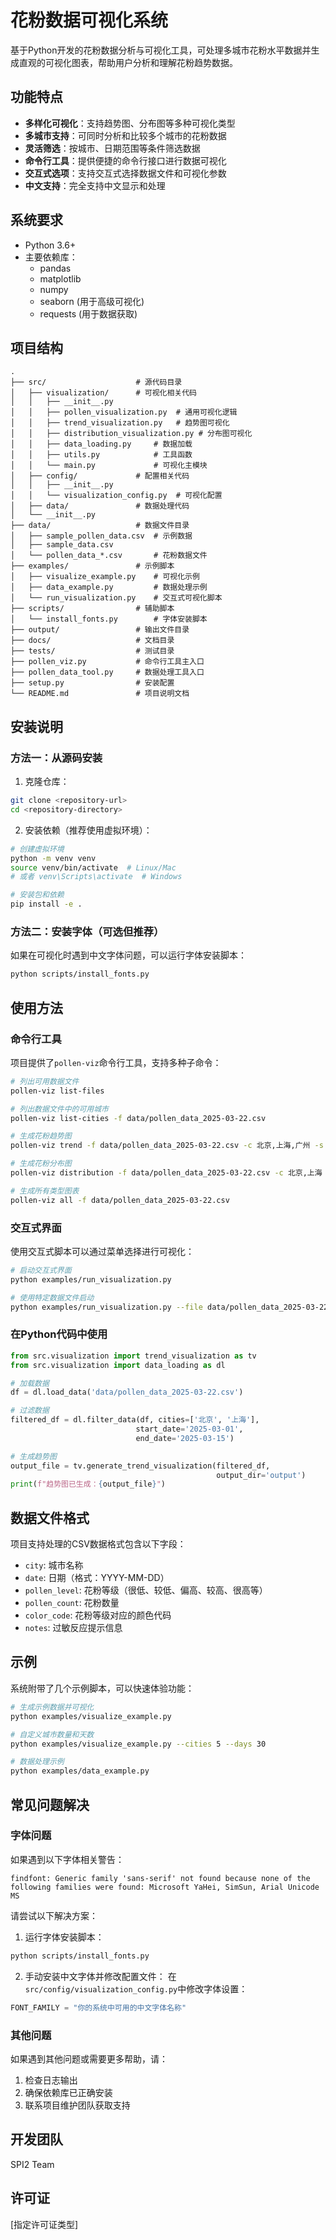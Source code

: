 # 花粉数据可视化系统

基于Python开发的花粉数据分析与可视化工具，可处理多城市花粉水平数据并生成直观的可视化图表，帮助用户分析和理解花粉趋势数据。

## 功能特点

- **多样化可视化**：支持趋势图、分布图等多种可视化类型
- **多城市支持**：可同时分析和比较多个城市的花粉数据
- **灵活筛选**：按城市、日期范围等条件筛选数据
- **命令行工具**：提供便捷的命令行接口进行数据可视化
- **交互式选项**：支持交互式选择数据文件和可视化参数
- **中文支持**：完全支持中文显示和处理

## 系统要求

- Python 3.6+
- 主要依赖库：
  - pandas
  - matplotlib
  - numpy
  - seaborn (用于高级可视化)
  - requests (用于数据获取)

## 项目结构

```
.
├── src/                    # 源代码目录
│   ├── visualization/      # 可视化相关代码
│   │   ├── __init__.py
│   │   ├── pollen_visualization.py  # 通用可视化逻辑
│   │   ├── trend_visualization.py   # 趋势图可视化
│   │   ├── distribution_visualization.py # 分布图可视化
│   │   ├── data_loading.py     # 数据加载
│   │   ├── utils.py            # 工具函数
│   │   └── main.py             # 可视化主模块
│   ├── config/             # 配置相关代码
│   │   ├── __init__.py
│   │   └── visualization_config.py  # 可视化配置
│   ├── data/               # 数据处理代码
│   └── __init__.py
├── data/                   # 数据文件目录
│   ├── sample_pollen_data.csv  # 示例数据
│   ├── sample_data.csv
│   └── pollen_data_*.csv       # 花粉数据文件
├── examples/               # 示例脚本
│   ├── visualize_example.py    # 可视化示例
│   ├── data_example.py         # 数据处理示例
│   └── run_visualization.py    # 交互式可视化脚本
├── scripts/                # 辅助脚本
│   └── install_fonts.py        # 字体安装脚本
├── output/                 # 输出文件目录
├── docs/                   # 文档目录
├── tests/                  # 测试目录
├── pollen_viz.py           # 命令行工具主入口
├── pollen_data_tool.py     # 数据处理工具入口
├── setup.py                # 安装配置
└── README.md               # 项目说明文档
```

## 安装说明

### 方法一：从源码安装

1. 克隆仓库：
```bash
git clone <repository-url>
cd <repository-directory>
```

2. 安装依赖（推荐使用虚拟环境）：
```bash
# 创建虚拟环境
python -m venv venv
source venv/bin/activate  # Linux/Mac
# 或者 venv\Scripts\activate  # Windows

# 安装包和依赖
pip install -e .
```

### 方法二：安装字体（可选但推荐）

如果在可视化时遇到中文字体问题，可以运行字体安装脚本：

```bash
python scripts/install_fonts.py
```

## 使用方法

### 命令行工具

项目提供了`pollen-viz`命令行工具，支持多种子命令：

```bash
# 列出可用数据文件
pollen-viz list-files

# 列出数据文件中的可用城市
pollen-viz list-cities -f data/pollen_data_2025-03-22.csv

# 生成花粉趋势图
pollen-viz trend -f data/pollen_data_2025-03-22.csv -c 北京,上海,广州 -s 2025-03-01 -e 2025-03-15

# 生成花粉分布图
pollen-viz distribution -f data/pollen_data_2025-03-22.csv -c 北京,上海

# 生成所有类型图表
pollen-viz all -f data/pollen_data_2025-03-22.csv
```

### 交互式界面

使用交互式脚本可以通过菜单选择进行可视化：

```bash
# 启动交互式界面
python examples/run_visualization.py

# 使用特定数据文件启动
python examples/run_visualization.py --file data/pollen_data_2025-03-22.csv
```

### 在Python代码中使用

```python
from src.visualization import trend_visualization as tv
from src.visualization import data_loading as dl

# 加载数据
df = dl.load_data('data/pollen_data_2025-03-22.csv')

# 过滤数据
filtered_df = dl.filter_data(df, cities=['北京', '上海'], 
                            start_date='2025-03-01', 
                            end_date='2025-03-15')

# 生成趋势图
output_file = tv.generate_trend_visualization(filtered_df, 
                                              output_dir='output')
print(f"趋势图已生成：{output_file}")
```

## 数据文件格式

项目支持处理的CSV数据格式包含以下字段：
- `city`: 城市名称
- `date`: 日期（格式：YYYY-MM-DD）
- `pollen_level`: 花粉等级（很低、较低、偏高、较高、很高等）
- `pollen_count`: 花粉数量
- `color_code`: 花粉等级对应的颜色代码
- `notes`: 过敏反应提示信息

## 示例

系统附带了几个示例脚本，可以快速体验功能：

```bash
# 生成示例数据并可视化
python examples/visualize_example.py

# 自定义城市数量和天数
python examples/visualize_example.py --cities 5 --days 30

# 数据处理示例
python examples/data_example.py
```

## 常见问题解决

### 字体问题

如果遇到以下字体相关警告：

```
findfont: Generic family 'sans-serif' not found because none of the following families were found: Microsoft YaHei, SimSun, Arial Unicode MS
```

请尝试以下解决方案：

1. 运行字体安装脚本：
```bash
python scripts/install_fonts.py
```

2. 手动安装中文字体并修改配置文件：
在`src/config/visualization_config.py`中修改字体设置：
```python
FONT_FAMILY = "你的系统中可用的中文字体名称"
```

### 其他问题

如果遇到其他问题或需要更多帮助，请：
1. 检查日志输出
2. 确保依赖库已正确安装
3. 联系项目维护团队获取支持

## 开发团队

SPI2 Team

## 许可证

[指定许可证类型] 